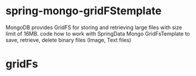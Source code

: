 # spring-mongo-gridFStemplate
MongoDB provides GridFS for storing and retrieving large files with size limit of 16MB. code how to work with SpringData Mongo GridFsTemplate to save, retrieve, delete binary files (Image, Text files)
# gridFs
